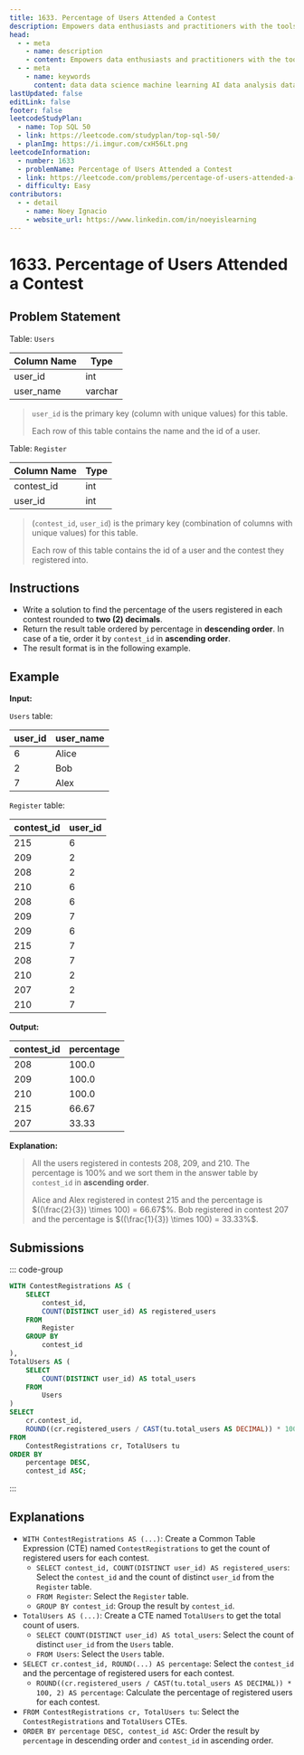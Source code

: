 ```yaml
---
title: 1633. Percentage of Users Attended a Contest
description: Empowers data enthusiasts and practitioners with the tools and knowledge to unlock the potential of data.
head:
  - - meta
    - name: description
    - content: Empowers data enthusiasts and practitioners with the tools and knowledge to unlock the potential of data.
  - - meta
    - name: keywords
      content: data data science machine learning AI data analysis data-driven data enthusiasts data practitioners
lastUpdated: false
editLink: false
footer: false
leetcodeStudyPlan:
  - name: Top SQL 50
  - link: https://leetcode.com/studyplan/top-sql-50/
  - planImg: https://i.imgur.com/cxH56Lt.png
leetcodeInformation:
  - number: 1633
  - problemName: Percentage of Users Attended a Contest
  - link: https://leetcode.com/problems/percentage-of-users-attended-a-contest/
  - difficulty: Easy
contributors:
  - - detail
    - name: Noey Ignacio
    - website_url: https://www.linkedin.com/in/noeyislearning
---
```


# 1633. Percentage of Users Attended a Contest

## Problem Statement

Table: `Users`

<ScrollableTableContainer>

| Column Name | Type    |
| ----------- | ------- |
| user_id     | int     |
| user_name   | varchar |

</ScrollableTableContainer>

> `user_id` is the primary key (column with unique values) for this table.
>
> Each row of this table contains the name and the id of a user.

Table: `Register`

<ScrollableTableContainer>

| Column Name | Type |
| ----------- | ---- |
| contest_id  | int  |
| user_id     | int  |

</ScrollableTableContainer>

> (`contest_id`, `user_id`) is the primary key (combination of columns with unique values) for this table.
>
> Each row of this table contains the id of a user and the contest they registered into.

## Instructions

- Write a solution to find the percentage of the users registered in each contest rounded to **two (2) decimals**.
- Return the result table ordered by percentage in **descending order**. In case of a tie, order it by `contest_id` in **ascending order**.
- The result format is in the following example.

## Example

**Input:**

`Users` table:

<ScrollableTableContainer>

| user_id | user_name |
| ------- | --------- |
| 6       | Alice     |
| 2       | Bob       |
| 7       | Alex      |

</ScrollableTableContainer>

`Register` table:

<ScrollableTableContainer>

| contest_id | user_id |
| ---------- | ------- |
| 215        | 6       |
| 209        | 2       |
| 208        | 2       |
| 210        | 6       |
| 208        | 6       |
| 209        | 7       |
| 209        | 6       |
| 215        | 7       |
| 208        | 7       |
| 210        | 2       |
| 207        | 2       |
| 210        | 7       |

</ScrollableTableContainer>

**Output:**

<ScrollableTableContainer>

| contest_id | percentage |
| ---------- | ---------- |
| 208        | 100.0      |
| 209        | 100.0      |
| 210        | 100.0      |
| 215        | 66.67      |
| 207        | 33.33      |

</ScrollableTableContainer>

**Explanation:**

> All the users registered in contests 208, 209, and 210. The percentage is 100% and we sort them in the answer table by `contest_id` in **ascending order**.
>
> Alice and Alex registered in contest 215 and the percentage is $((\frac{2}{3}) \times 100) = 66.67$%.
> Bob registered in contest 207 and the percentage is $((\frac{1}{3}) \times 100) = 33.33%$.

## Submissions

::: code-group

```sql [PostgreSQL] :line-numbers
WITH ContestRegistrations AS (
    SELECT
        contest_id,
        COUNT(DISTINCT user_id) AS registered_users
    FROM
        Register
    GROUP BY
        contest_id
),
TotalUsers AS (
    SELECT
        COUNT(DISTINCT user_id) AS total_users
    FROM
        Users
)
SELECT
    cr.contest_id,
    ROUND((cr.registered_users / CAST(tu.total_users AS DECIMAL)) * 100, 2) AS percentage
FROM
    ContestRegistrations cr, TotalUsers tu
ORDER BY
    percentage DESC,
    contest_id ASC;
```

:::

## Explanations

<CustomAccordion title="PostgreSQL" submitted_by="@noeyislearning" submit_website_url="https://www.linkedin.com/in/noeyislearning" :collapsed=false>

- `WITH ContestRegistrations AS (...)`: Create a Common Table Expression (CTE) named `ContestRegistrations` to get the count of registered users for each contest.
  - `SELECT contest_id, COUNT(DISTINCT user_id) AS registered_users`: Select the `contest_id` and the count of distinct `user_id` from the `Register` table.
  - `FROM Register`: Select the `Register` table.
  - `GROUP BY contest_id`: Group the result by `contest_id`.
- `TotalUsers AS (...)`: Create a CTE named `TotalUsers` to get the total count of users.
  - `SELECT COUNT(DISTINCT user_id) AS total_users`: Select the count of distinct `user_id` from the `Users` table.
  - `FROM Users`: Select the `Users` table.
- `SELECT cr.contest_id, ROUND(...) AS percentage`: Select the `contest_id` and the percentage of registered users for each contest.
  - `ROUND((cr.registered_users / CAST(tu.total_users AS DECIMAL)) * 100, 2) AS percentage`: Calculate the percentage of registered users for each contest.
- `FROM ContestRegistrations cr, TotalUsers tu`: Select the `ContestRegistrations` and `TotalUsers` CTEs.
- `ORDER BY percentage DESC, contest_id ASC`: Order the result by `percentage` in descending order and `contest_id` in ascending order.

</CustomAccordion>
